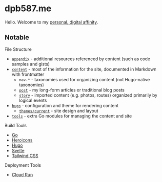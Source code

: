 # dpb587.me

Hello. Welcome to my [personal, digital affinity](https://dpb587.me/).

## Notable

File Structure

* [`appendix`](appendix/) - additional resources referenced by content (such as code samples and gists)
* [`content`](content/) - most of the information for the site, documented in Markdown with frontmatter
  * `nav-*` - taxonomies used for organizing content (not Hugo-native taxonomies)
  * [`post`](content/post/) - my long-form articles or traditional blog posts
  * [`story`](content/story/) - imported content (e.g. photos, routes) organized primarily by logical events
* [`hugo`](hugo/) - configuration and theme for rendering content
  * [`themes/current`](hugo/themes/current) - site design and layout
* [`tools`](tools/) - extra Go modules for managing the content and site

Build Tools

* [Go](https://go.dev)
* [Heroicons](https://heroicons.com)
* [Hugo](https://gohugo.io)
* [Svelte](https://svelte.dev)
* [Tailwind CSS](https://tailwindcss.com)

Deployment Tools

* [Cloud Run](https://cloud.google.com/run)
